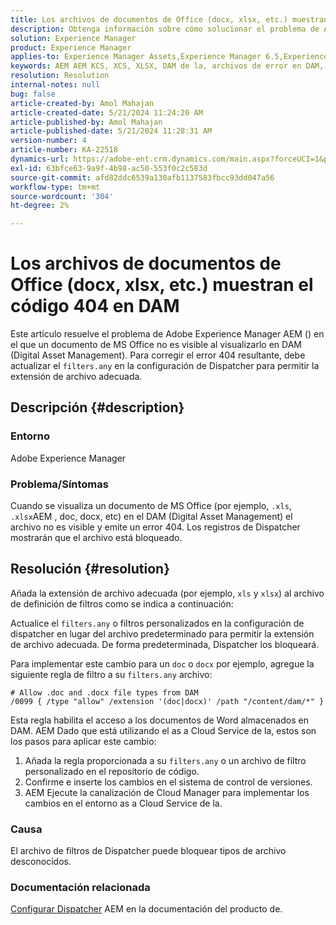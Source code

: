 ```yaml
---
title: Los archivos de documentos de Office (docx, xlsx, etc.) muestran el código 404 en DAM
description: Obtenga información sobre cómo solucionar el problema de Adobe Experience Manager AEM en el que el archivo no es visible en DAM de la. Actualice el archivo filters.any en la configuración de Dispatcher.
solution: Experience Manager
product: Experience Manager
applies-to: Experience Manager Assets,Experience Manager 6.5,Experience Manager
keywords: AEM AEM KCS, XCS, XLSX, DAM de la, archivos de error en DAM, administración de activos digitales, doc, docx, office, error 404
resolution: Resolution
internal-notes: null
bug: false
article-created-by: Amol Mahajan
article-created-date: 5/21/2024 11:24:20 AM
article-published-by: Amol Mahajan
article-published-date: 5/21/2024 11:28:31 AM
version-number: 4
article-number: KA-22518
dynamics-url: https://adobe-ent.crm.dynamics.com/main.aspx?forceUCI=1&pagetype=entityrecord&etn=knowledgearticle&id=cbb530a6-6417-ef11-9f8a-6045bd006c82
exl-id: 63bfce63-9a9f-4b98-ac50-553f0c2c583d
source-git-commit: afd82ddc6539a130afb1137583fbcc93dd047a56
workflow-type: tm+mt
source-wordcount: '304'
ht-degree: 2%

---
```


# Los archivos de documentos de Office (docx, xlsx, etc.) muestran el código 404 en DAM


Este artículo resuelve el problema de Adobe Experience Manager AEM () en el que un documento de MS Office no es visible al visualizarlo en DAM (Digital Asset Management). Para corregir el error 404 resultante, debe actualizar el `filters.any` en la configuración de Dispatcher para permitir la extensión de archivo adecuada.

## Descripción {#description}


### Entorno

Adobe Experience Manager

### Problema/Síntomas

Cuando se visualiza un documento de MS Office (por ejemplo, `.xls`, `.xlsx`AEM , doc, docx, etc) en el DAM (Digital Asset Management) el archivo no es visible y emite un error 404. Los registros de Dispatcher mostrarán que el archivo está bloqueado.


## Resolución {#resolution}


Añada la extensión de archivo adecuada (por ejemplo, `xls` y `xlsx`) al archivo de definición de filtros como se indica a continuación:

Actualice el `filters.any` o filtros personalizados en la configuración de dispatcher en lugar del archivo predeterminado para permitir la extensión de archivo adecuada. De forma predeterminada, Dispatcher los bloqueará.

Para implementar este cambio para un `doc` o `docx` por ejemplo, agregue la siguiente regla de filtro a su `filters.any` archivo:


```
# Allow .doc and .docx file types from DAM
/0099 { /type "allow" /extension '(doc|docx)' /path "/content/dam/*" }
```


Esta regla habilita el acceso a los documentos de Word almacenados en DAM. AEM Dado que está utilizando el as a Cloud Service de la, estos son los pasos para aplicar este cambio:

1. Añada la regla proporcionada a su `filters.any` o un archivo de filtro personalizado en el repositorio de código.
2. Confirme e inserte los cambios en el sistema de control de versiones.
3. AEM Ejecute la canalización de Cloud Manager para implementar los cambios en el entorno as a Cloud Service de la.


### Causa

El archivo de filtros de Dispatcher puede bloquear tipos de archivo desconocidos.

### Documentación relacionada

[Configurar Dispatcher](https://experienceleague.adobe.com/docs/experience-manager-dispatcher/using/configuring/dispatcher-configuration.html?lang=en) AEM en la documentación del producto de.
